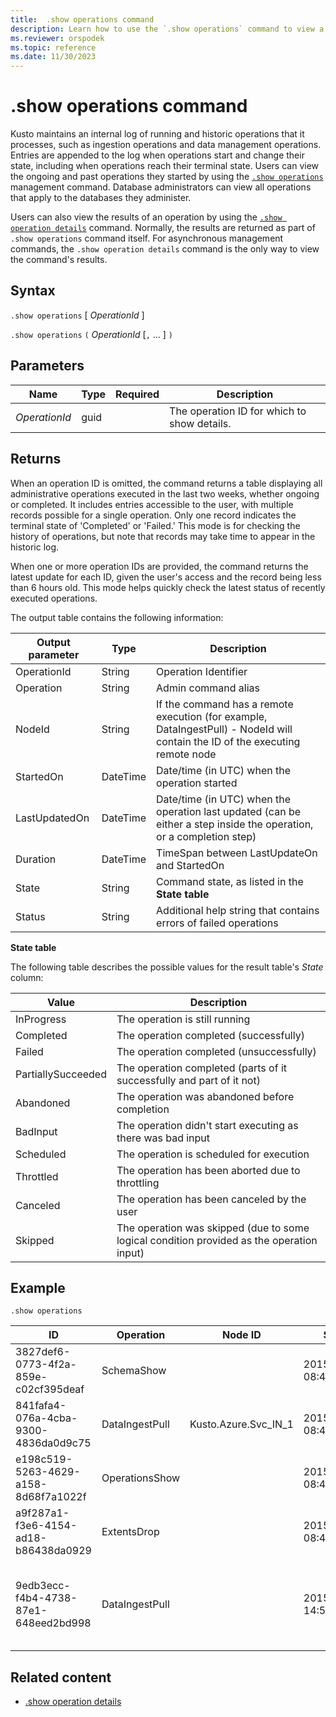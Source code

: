 ```yaml
---
title:  .show operations command
description: Learn how to use the `.show operations` command to view a log of the administrative operations that are currently running or completed.
ms.reviewer: orspodek
ms.topic: reference
ms.date: 11/30/2023
---
```


# .show operations command

Kusto maintains an internal log of running and historic operations that it processes, such as ingestion operations and data management operations.
Entries are appended to the log when operations start and change their state, including when operations reach their terminal state.
Users can view the ongoing and past operations they started by using the [`.show operations`](#show-operations) management command.
Database administrators can view all operations that apply to the databases they administer.

Users can also view the results of an operation by using the [`.show operation details`](#show-operations)
command. Normally, the results are returned as part of `.show operations` command itself. For asynchronous
management commands, the `.show operation details` command is the only way to view the command's results.

## Syntax

`.show operations` [ *OperationId* ]

`.show operations` `(` *OperationId* [`,` ... ] `)`


## Parameters

|Name|Type|Required|Description|
|--|--|--|--|
| *OperationId* | guid | | The operation ID for which to show details.|

## Returns 

When an operation ID is omitted, the command returns a table displaying all administrative operations executed in the last two weeks, whether ongoing or completed. It includes entries accessible to the user, with multiple records possible for a single operation. Only one record indicates the terminal state of 'Completed' or 'Failed.' This mode is for checking the history of operations, but note that records may take time to appear in the historic log.

When one or more operation IDs are provided, the command returns the latest update for each ID, given the user's access and the record being less than 6 hours old. This mode helps quickly check the latest status of recently executed operations.

The output table contains the following information:

|Output parameter |Type |Description|
|---|---|---|
|OperationId |String |Operation Identifier|
|Operation |String |Admin command alias|
|NodeId |String |If the command has a remote execution (for example, DataIngestPull) - NodeId will contain the ID of the executing remote node|
|StartedOn |DateTime |Date/time (in UTC) when the operation started|
|LastUpdatedOn |DateTime |Date/time (in UTC) when the operation last updated (can be either a step inside the operation, or a completion step)|
|Duration |DateTime |TimeSpan between LastUpdateOn and StartedOn|
|State |String |Command state, as listed in the **State table**|
|Status |String |Additional help string that contains errors of failed operations|

**State table**

The following table describes the possible values for the result table's *State* column:

|Value             |Description|
|------------------|-----------|
|InProgress        |The operation is still running|
|Completed         |The operation completed (successfully)|
|Failed            |The operation completed (unsuccessfully)|
|PartiallySucceeded|The operation completed (parts of it successfully and part of it not)|
|Abandoned         |The operation was abandoned before completion|
|BadInput          |The operation didn't start executing as there was bad input|
|Scheduled         |The operation is scheduled for execution|
|Throttled         |The operation has been aborted due to throttling|
|Canceled         |The operation has been canceled by the user|
|Skipped           |The operation was skipped (due to some logical condition provided as the operation input)|

## Example

```kusto
.show operations
```

|ID |Operation |Node ID |Started On |Last Updated On |Duration |State |Status |
|--|--|--|--|--|--|--|--|
|3827def6-0773-4f2a-859e-c02cf395deaf |SchemaShow | |2015-01-06 08:47:01.0000000 |2015-01-06 08:47:01.0000000 |0001-01-01 00:00:00.0000000 |Completed |
|841fafa4-076a-4cba-9300-4836da0d9c75 |DataIngestPull |Kusto.Azure.Svc_IN_1 |2015-01-06 08:47:02.0000000 |2015-01-06 08:48:19.0000000 |0001-01-01 00:01:17.0000000 |Completed |
|e198c519-5263-4629-a158-8d68f7a1022f |OperationsShow | |2015-01-06 08:47:18.0000000 |2015-01-06 08:47:18.0000000 |0001-01-01 00:00:00.0000000 |Completed |
|a9f287a1-f3e6-4154-ad18-b86438da0929 |ExtentsDrop | |2015-01-11 08:41:01.0000000 |0001-01-01 00:00:00.0000000 |0001-01-01 00:00:00.0000000 |InProgress |
|9edb3ecc-f4b4-4738-87e1-648eed2bd998 |DataIngestPull | |2015-01-10 14:57:41.0000000 |2015-01-10 14:57:41.0000000 |0001-01-01 00:00:00.0000000 |Failed |Collection was modified. Enumeration operation may not execute. |

## Related content

* [.show operation details](show-operation-details.md)
